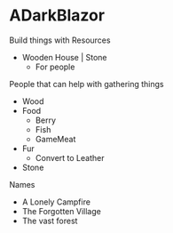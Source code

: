 # ADarkBlazor

Build things with Resources
- Wooden House | Stone
  - For people

People that can help with gathering things
- Wood
- Food
  - Berry
  - Fish
  - GameMeat
- Fur
  - Convert to Leather
- Stone


Names
- A Lonely Campfire
- The Forgotten Village
- The vast forest